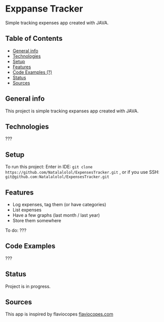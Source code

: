 # Exppanse Tracker
Simple tracking expenses app created with JAVA. 

 ## Table of Contents
* [General info](#general-info)
* [Technologies](##technologies)
* [Setup](##setup)
* [Features](##features)
* [Code Examples (?)](##code-examples)
* [Status](##status) 
* [Sources](##sources)

## General info 
This project is simple tracking expanses app created with JAVA.

## Technologies
???
## Setup
To run this project:
Enter in IDE:
`git clone https://github.com/Natalalolol/ExpensesTracker.git` 
, or if you use SSH:
`git@github.com:Natalalolol/ExpensesTracker.git`

## Features
  - Log expenses, tag them (or have categories)
  - List expenses
  - Have a few graphs (last month / last year)
  - Store them somewhere
  
To do: 
???

## Code Examples
???

## Status 
Project is in progress. 

## Sources
This app is inspired by flaviocopes [flaviocopes.com](https://flaviocopes.com/sample-app-ideas/?fbclid=IwAR3aT9bpBuy9XMf1tzlDQdT8abUbTsBFzIUko1u3MI_TynAr-DoflsxXAUg#an-expenses-tracker)





